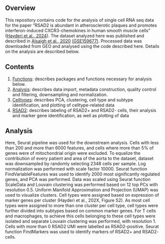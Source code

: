 ## Overview

This repository contains code for the analysis of single cell RNA seq
data for the paper “RSAD2 is abundant in atherosclerotic plaques and promotes interferon-induced CXCR3-chemokines in human smooth muscle cells” (<a href="https://www.nature.com/articles/s41598-024-58592-9">Hayderi et al., 2024</a>). The dataset analyzed here
was published and described in
<a href="https://www.nature.com/articles/s42003-022-04056-7">Alsaigh et
al., 2020</a>
<a href="https://www.ncbi.nlm.nih.gov/geo/query/acc.cgi?acc=GSE159677">(GSE159677)</a>.
Processed data was downloaded from GEO and analysed using the code
described here. Details on the analysis are described below.

## Contents

<ol>
<li>
<a href="https://github.com/ImmunoBioLab/Hayderi2023/blob/main/Functions.R">Functions</a>:
describes packages and functions necessary for analysis below.
</li>
<li>
<a href="https://github.com/ImmunoBioLab/Hayderi2023/blob/main/Analysis.R">Analysis</a>:
describes data import, metadata construction, quality control and
filtering, downsampling and normalization.
</li>
<li>
<a href="https://github.com/ImmunoBioLab/Hayderi2023/blob/main/Celltypes.R">Celltypes</a>:
describes PCA, clustering, cell type and subtype identification, and
plotting of celltype-related data
</li>
<li>
<a href="https://github.com/ImmunoBioLab/Hayderi2023/blob/main/RSAD2.R">RSAD2</a>:
describes labeling of RSAD2+ and RSAD2- cells, their analysis and marker
gene identification, as well as plotting of data
</li>
</ol>

## Analysis

Here, Seurat pipeline was used for the downstream analysis. Cells with
less than 200 and more than 6000 features, and cells where more than 5%
of genes were of mitochondrial origin were excluded. To equalize the
contribution of every patient and area of the aorta to the dataset,
dataset was downsampled by randomly selecting 2348 cells per sample. Log
normalization was performed with scale factor 10000. Seurat function
FindVariableFeatures was used to identify 2000 most significantly
regulated genes, and PCA was performed. Data was scaled using Seurat
function ScaleData and Louvain clustering was performed based on 12 top
PCs with resolution 0.5. Uniform Manifold Approximation and Projection
(UMAP) was used to visualize clusters. Cell types were assigned based on
expression of marker genes per cluster (Hayderi et al., 202X, Figure
S2). As most cell types were assigned to more than one cluster per cell
type, cell types were further divided into subtypes based on common
marker genes. For T cells and macrophages, to achieve this cells
belonging to these cell types were isolated and separate Louvain
clustering was performed, with resolution 1. Cells with more than 0
RSAD2 UMI were labelled as RSAD2-positive. Seurat function FindMarkers
was used to identify markers of RSAD2+ and RSAD2- cells.
